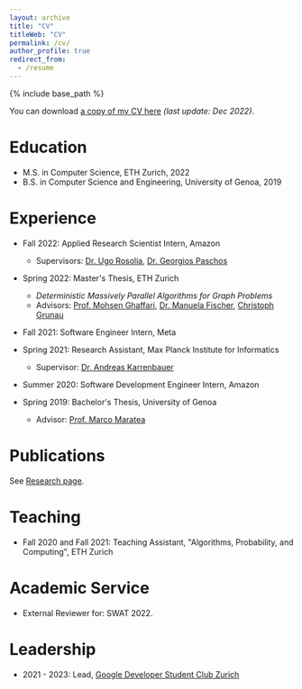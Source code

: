 ```yaml
---
layout: archive
title: "CV"
titleWeb: "CV"
permalink: /cv/
author_profile: true
redirect_from:
  - /resume
---
```


{% include base_path %}

You can download <a href="https://JeffG22.github.io/files/jgiliberti_CV.pdf">a copy of my CV here</a> <i>(last update: Dec 2022)</i>.

Education
======
* M.S. in Computer Science, ETH Zurich, 2022
* B.S. in Computer Science and Engineering, University of Genoa, 2019


Experience
====== 
* Fall 2022: Applied Research Scientist Intern, Amazon
  * Supervisors: <a href="https://urosolia.github.io/">Dr. Ugo Rosolia</a>, <a href="https://scholar.google.com/citations?user=W_uLyhYAAAAJ&hl=en">Dr. Georgios Paschos</a>

* Spring 2022: Master's Thesis, ETH Zurich
  * *Deterministic Massively Parallel Algorithms for Graph Problems*
  * Advisors: <a href="http://people.csail.mit.edu/ghaffari/">Prof. Mohsen Ghaffari</a>, <a href="https://people.inf.ethz.ch/fiscmanu/">Dr. Manuela Fischer</a>, <a href="https://people.inf.ethz.ch/cgrunau/">Christoph Grunau</a>

* Fall 2021: Software Engineer Intern, Meta

* Spring 2021: Research Assistant, Max Planck Institute for Informatics
  * Supervisor: <a href="https://www.mpi-inf.mpg.de/departments/algorithms-complexity/research/combinatorial-optimization">Dr. Andreas Karrenbauer</a>

* Summer 2020: Software Development Engineer Intern, Amazon

* Spring 2019: Bachelor's Thesis, University of Genoa
  * Advisor: <a href="http://www.star.dist.unige.it/~marco/">Prof. Marco Maratea</a>
  
Publications
======
  See <a href="https://JeffG22.github.io/research">Research page</a>. 
  
Teaching
======
  * Fall 2020 and Fall 2021: Teaching Assistant, "Algorithms, Probability, and Computing", ETH Zurich
  
Academic Service 
======
* External Reviewer for: SWAT 2022.

Leadership
======
* 2021 - 2023: Lead, <a href="https://gdsc.community.dev/eth-zurich/">Google Developer Student Club Zurich</a>
